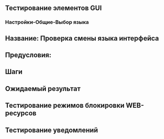 ## Тестирование элементов GUI

### Настройки-Общие-Выбор языка
Название: Проверка смены языка интерфейса
---
Предусловия:
--- 
Шаги
---
Ожидаемый результат
---




## Тестирование режимов блокировки WEB-ресурсов



## Тестирование уведомлений